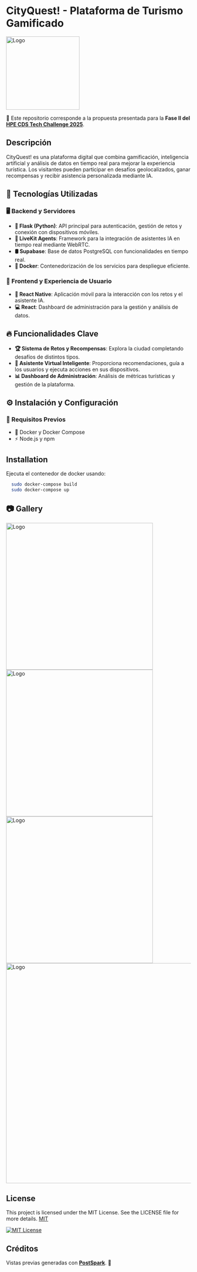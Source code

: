
# CityQuest! - Plataforma de Turismo Gamificado

<img src="https://github.com/hjasier/cds_app/blob/f2d037aaac54050ee142262926057ffcf443c45b/(readme%20media)/Logo-min.png?raw=true" alt="Logo" width="auto" height="200">

📌 Este repositorio corresponde a la propuesta presentada para la **Fase II del [HPE CDS Tech Challenge 2025](https://cdstechchallenge.com/)**.

## Descripción

CityQuest! es una plataforma digital que combina gamificación, inteligencia artificial y análisis de datos en tiempo real para mejorar la experiencia turística. Los visitantes pueden participar en desafíos geolocalizados, ganar recompensas y recibir asistencia personalizada mediante IA.




## 🚀 Tecnologías Utilizadas  

### 🖥️ Backend y Servidores  
- **🐍 Flask (Python)**: API principal para autenticación, gestión de retos y conexión con dispositivos móviles.  
- **🎥 LiveKit Agents**: Framework para la integración de asistentes IA en tiempo real mediante WebRTC.  
- **🛢️ Supabase**: Base de datos PostgreSQL con funcionalidades en tiempo real.  
- **🐳 Docker**: Contenedorización de los servicios para despliegue eficiente.  

### 📱 Frontend y Experiencia de Usuario  
- **📲 React Native**: Aplicación móvil para la interacción con los retos y el asistente IA.  
- **💻 React**: Dashboard de administración para la gestión y análisis de datos.  

## 🔥 Funcionalidades Clave  
- **🏆 Sistema de Retos y Recompensas**: Explora la ciudad completando desafíos de distintos tipos.  
- **🤖 Asistente Virtual Inteligente**: Proporciona recomendaciones, guía a los usuarios y ejecuta acciones en sus dispositivos.  
- **📊 Dashboard de Administración**: Análisis de métricas turísticas y gestión de la plataforma.  

## ⚙️ Instalación y Configuración  
### 📌 Requisitos Previos  
- 🐳 Docker y Docker Compose  
- ⚡ Node.js y npm  
## Installation

Ejecuta el contenedor de docker usando:

```bash
  sudo docker-compose build
  sudo docker-compose up
```
    
## 📷 Gallery 

<img src="https://github.com/hjasier/cds_app/blob/f2d037aaac54050ee142262926057ffcf443c45b/(readme%20media)/PS1-2.png?raw=true" alt="Logo" width="auto" height="400">

<img src="https://github.com/hjasier/cds_app/blob/f2d037aaac54050ee142262926057ffcf443c45b/(readme%20media)/PS2-1.png?raw=true" alt="Logo" width="auto" height="400">

<img src="https://github.com/hjasier/cds_app/blob/f2d037aaac54050ee142262926057ffcf443c45b/(readme%20media)/PS3-3.png?raw=true" alt="Logo" width="auto" height="400">

<img src="https://github.com/hjasier/cds_app/blob/f2d037aaac54050ee142262926057ffcf443c45b/(readme%20media)/AS1-2.png?raw=true" alt="Logo" width="auto" height="600">





## License
This project is licensed under the MIT License. See the LICENSE file for more details.
[MIT](https://choosealicense.com/licenses/mit/)

[![MIT License](https://img.shields.io/badge/License-MIT-green.svg)](https://choosealicense.com/licenses/mit/)

## Créditos

Vistas previas generadas con **[PostSpark](https://postspark.app/)**. 🌟


